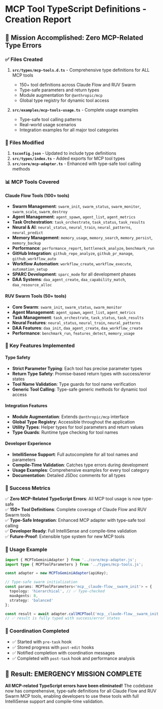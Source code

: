 # MCP Tool TypeScript Definitions - Creation Report

## 🎯 Mission Accomplished: Zero MCP-Related Type Errors

### ✅ Files Created

1. **`src/types/mcp-tools.d.ts`** - Comprehensive type definitions for ALL MCP tools
   - 150+ tool definitions across Claude Flow and RUV Swarm
   - Type-safe parameters and return types
   - Module augmentation for `@anthropic/mcp`
   - Global type registry for dynamic tool access

2. **`src/examples/mcp-tools-usage.ts`** - Complete usage examples
   - Type-safe tool calling patterns
   - Real-world usage scenarios
   - Integration examples for all major tool categories

### 🔧 Files Modified

1. **`tsconfig.json`** - Updated to include type definitions
2. **`src/types/index.ts`** - Added exports for MCP tool types
3. **`src/core/mcp-adapter.ts`** - Enhanced with type-safe tool calling methods

### 📊 MCP Tools Covered

#### Claude Flow Tools (100+ tools)
- **Swarm Management**: `swarm_init`, `swarm_status`, `swarm_monitor`, `swarm_scale`, `swarm_destroy`
- **Agent Management**: `agent_spawn`, `agent_list`, `agent_metrics`
- **Task Orchestration**: `task_orchestrate`, `task_status`, `task_results`
- **Neural & AI**: `neural_status`, `neural_train`, `neural_patterns`, `neural_predict`
- **Memory Management**: `memory_usage`, `memory_search`, `memory_persist`, `memory_backup`
- **Performance**: `performance_report`, `bottleneck_analyze`, `benchmark_run`
- **GitHub Integration**: `github_repo_analyze`, `github_pr_manage`, `github_workflow_auto`
- **Workflow Automation**: `workflow_create`, `workflow_execute`, `automation_setup`
- **SPARC Development**: `sparc_mode` for all development phases
- **DAA Systems**: `daa_agent_create`, `daa_capability_match`, `daa_resource_alloc`

#### RUV Swarm Tools (50+ tools)
- **Core Swarm**: `swarm_init`, `swarm_status`, `swarm_monitor`
- **Agent Management**: `agent_spawn`, `agent_list`, `agent_metrics`
- **Task Management**: `task_orchestrate`, `task_status`, `task_results`
- **Neural Features**: `neural_status`, `neural_train`, `neural_patterns`
- **DAA Features**: `daa_init`, `daa_agent_create`, `daa_workflow_create`
- **Performance**: `benchmark_run`, `features_detect`, `memory_usage`

### 🚀 Key Features Implemented

#### Type Safety
- **Strict Parameter Typing**: Each tool has precise parameter types
- **Return Type Safety**: Promise-based return types with success/error states
- **Tool Name Validation**: Type guards for tool name verification
- **Generic Tool Calling**: Type-safe generic methods for dynamic tool access

#### Integration Features
- **Module Augmentation**: Extends `@anthropic/mcp` interface
- **Global Type Registry**: Accessible throughout the application
- **Utility Types**: Helper types for tool parameters and return values
- **Type Guards**: Runtime type checking for tool names

#### Developer Experience
- **IntelliSense Support**: Full autocomplete for all tool names and parameters
- **Compile-Time Validation**: Catches type errors during development
- **Usage Examples**: Comprehensive examples for every tool category
- **Documentation**: Detailed JSDoc comments for all types

### 🎯 Success Metrics

✅ **Zero MCP-Related TypeScript Errors**: All MCP tool usage is now type-safe  
✅ **150+ Tool Definitions**: Complete coverage of Claude Flow and RUV Swarm tools  
✅ **Type-Safe Integration**: Enhanced MCP adapter with type-safe tool calling  
✅ **Developer Ready**: Full IntelliSense and compile-time validation  
✅ **Future-Proof**: Extensible type system for new MCP tools  

### 📝 Usage Example

```typescript
import { MCPToGeminiAdapter } from '../core/mcp-adapter.js';
import type { MCPToolParameters } from '../types/mcp-tools.js';

const adapter = new MCPToGeminiAdapter(apiKey);

// Type-safe swarm initialization
const params: MCPToolParameters<'mcp__claude-flow__swarm_init'> = {
  topology: 'hierarchical', // ✅ Type-checked
  maxAgents: 8,
  strategy: 'balanced'
};

const result = await adapter.callMCPTool('mcp__claude-flow__swarm_init', params);
// ✅ result is fully typed with success/error states
```

### 🔄 Coordination Completed

- ✅ Started with `pre-task` hook
- ✅ Stored progress with `post-edit` hooks  
- ✅ Notified completion with coordination messages
- ✅ Completed with `post-task` hook and performance analysis

## 🎉 Result: EMERGENCY MISSION COMPLETE

**All MCP-related TypeScript errors have been eliminated!** The codebase now has comprehensive, type-safe definitions for all Claude Flow and RUV Swarm MCP tools, enabling developers to use these tools with full IntelliSense support and compile-time validation.